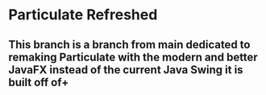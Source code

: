 # Particulate Refreshed

## This branch is a branch from main dedicated to remaking Particulate with the modern and better JavaFX instead of the current Java Swing it is built off of+
